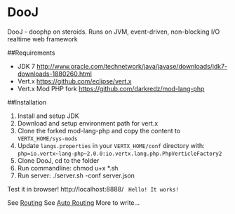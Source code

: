 DooJ
====

DooJ - doophp on steroids. Runs on JVM, event-driven, non-blocking I/O realtime web framework

##Requirements
- JDK 7 http://www.oracle.com/technetwork/java/javase/downloads/jdk7-downloads-1880260.html
- Vert.x https://github.com/eclipse/vert.x
- Vert.x Mod PHP fork https://github.com/darkredz/mod-lang-php

##Installation
1. Install and setup JDK
2. Download and setup environment path for vert.x
3. Clone the forked mod-lang-php and copy the content to `VERTX_HOME/sys-mods`
4. Update `langs.properties` in your `VERTX_HOME/conf` directory with:
`php=io.vertx~lang-php~2.0.0:io.vertx.lang.php.PhpVerticleFactory2`
5. Clone DooJ, cd to the folder
6. Run commandline: chmod u+x *.sh
7. Run server: ./server.sh -conf server.json

Test it in browser! http://localhost:8888/
` Hello! It works!`

See [Routing](https://github.com/darkredz/DooJ/wiki/Routing)
See [Auto Routing](https://github.com/darkredz/DooJ/wiki/Auto-Routing)
More to write...



